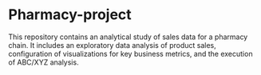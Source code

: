 # Pharmacy-project
This repository contains an analytical study of sales data for a pharmacy chain. It includes an exploratory data analysis of product sales, configuration of visualizations for key business metrics, and the execution of ABC/XYZ analysis.
